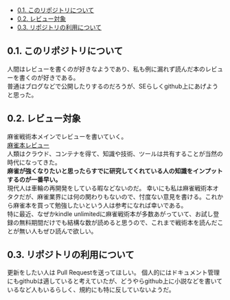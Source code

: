 <!-- TOC -->

- [0.1. このリポジトリについて](#01-このリポジトリについて)
- [0.2. レビュー対象](#02-レビュー対象)
- [0.3. リポジトリの利用について](#03-リポジトリの利用について)

<!-- /TOC -->

## 0.1. このリポジトリについて
人間はレビューを書くのが好きなようであり、私も例に漏れず読んだ本のレビューを書くのが好きである。  
普通はブログなどで公開したりするのだろうが、SEらしくgithub上にあげようと思った。  
  
## 0.2. レビュー対象
麻雀戦術本メインでレビューを書いていく。  
[麻雀本レビュー](/mahjang/mahjang.md)  
人類はクラウド、コンテナを得て、知識や技術、ツールは共有することが当然の時代になってきた。  
**麻雀が強くなりたいと思ったらすでに研究してくれている人の知識をインプットするのが一番早い。**  
現代人は車輪の再開発をしている暇などないのだ。
幸いにも私は麻雀戦術本オタクだが、麻雀業界には何の関わりもないので、忖度ない意見を書ける。これから麻雀本を買って勉強したいという人は参考になれば幸いである。  
特に最近、なぜかkindle unlimitedに麻雀戦術本が多数あがっていて、お試し登録の無料期間だけでも結構な数が読めると思うので、これまで戦術本を読んだことが無い人もぜひ読んで欲しい。


## 0.3. リポジトリの利用について
更新をしたい人は Pull Requestを送ってほしい。
個人的にはドキュメント管理にもgithubは適していると考えていたが、どうやらgithub上に小説などを書いているなど人もいるらしく、規約にも特に反していないようだ。  
